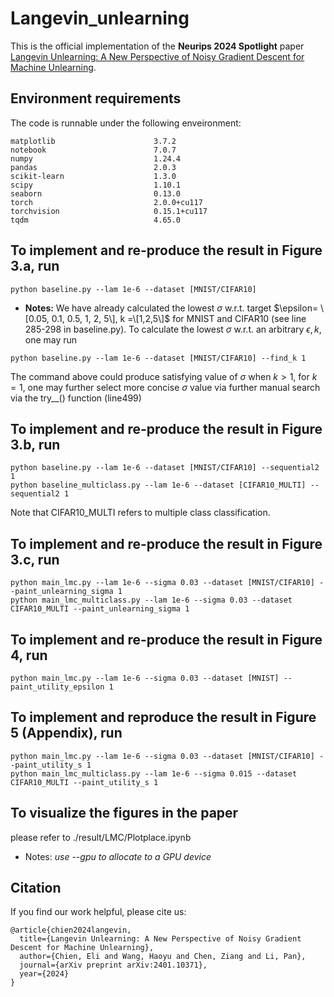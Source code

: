 # Langevin_unlearning

This is the official implementation of the **Neurips 2024 Spotlight** paper [Langevin Unlearning: A New Perspective of Noisy Gradient Descent for Machine Unlearning](https://arxiv.org/abs/2401.10371).

## Environment requirements

The code is runnable under the following enveironment:

````
matplotlib                      3.7.2
notebook                        7.0.7
numpy                           1.24.4
pandas                          2.0.3
scikit-learn                    1.3.0
scipy                           1.10.1
seaborn                         0.13.0
torch                           2.0.0+cu117
torchvision                     0.15.1+cu117
tqdm                            4.65.0
````

## To implement and re-produce the result in Figure 3.a, run

````
python baseline.py --lam 1e-6 --dataset [MNIST/CIFAR10]
````

* **Notes:**
We have already calculated the lowest $\sigma$ w.r.t. target $\epsilon= \[0.05, 0.1, 0.5, 1, 2, 5\], k =\[1,2,5\]$ for MNIST and CIFAR10 (see line 285-298 in baseline.py).
To calculate the lowest $\sigma$ w.r.t. an arbitrary $\epsilon, k$, one may run
````
python baseline.py --lam 1e-6 --dataset [MNIST/CIFAR10] --find_k 1
````
The command above could produce satisfying value of $\sigma$ when $k>1$, for $k=1$, one may further select more concise $\sigma$ value via further manual search via the try__() function (line499)

## To implement and re-produce the result in Figure 3.b, run

````
python baseline.py --lam 1e-6 --dataset [MNIST/CIFAR10] --sequential2 1
python baseline_multiclass.py --lam 1e-6 --dataset [CIFAR10_MULTI] --sequential2 1
````
Note that CIFAR10_MULTI refers to multiple class classification.





## To implement and re-produce the result in Figure 3.c, run

````
python main_lmc.py --lam 1e-6 --sigma 0.03 --dataset [MNIST/CIFAR10] --paint_unlearning_sigma 1
python main_lmc_multiclass.py --lam 1e-6 --sigma 0.03 --dataset CIFAR10_MULTI --paint_unlearning_sigma 1
````

## To implement and re-produce the result in Figure 4, run

````
python main_lmc.py --lam 1e-6 --sigma 0.03 --dataset [MNIST] --paint_utility_epsilon 1
````

## To implement and reproduce the result in Figure 5 (Appendix), run

````
python main_lmc.py --lam 1e-6 --sigma 0.03 --dataset [MNIST/CIFAR10] --paint_utility_s 1
python main_lmc_multiclass.py --lam 1e-6 --sigma 0.015 --dataset CIFAR10_MULTI --paint_utility_s 1
````

## To visualize the figures in the paper

please refer to ./result/LMC/Plotplace.ipynb

* Notes: *use --gpu to allocate to a GPU device*

## Citation 

If you find our work helpful, please cite us:
```
@article{chien2024langevin,
  title={Langevin Unlearning: A New Perspective of Noisy Gradient Descent for Machine Unlearning},
  author={Chien, Eli and Wang, Haoyu and Chen, Ziang and Li, Pan},
  journal={arXiv preprint arXiv:2401.10371},
  year={2024}
}
```


  

